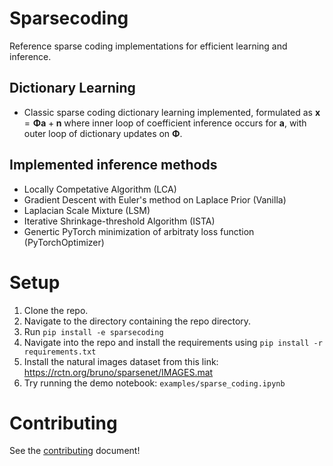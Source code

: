 # Sparsecoding
Reference sparse coding implementations for efficient learning and inference.

## Dictionary Learning
* Classic sparse coding dictionary learning implemented, formulated as $\mathbf{x} = \mathbf{\Phi a} + \mathbf{n}$ where inner loop of coefficient inference occurs for $\mathbf{a}$, with outer loop of dictionary updates on $\mathbf{\Phi}$.

## Implemented inference methods
* Locally Competative Algorithm (LCA)
* Gradient Descent with Euler's method on Laplace Prior (Vanilla)
* Laplacian Scale Mixture (LSM)
* Iterative Shrinkage-threshold Algorithm (ISTA)
* Genertic PyTorch minimization of arbitraty loss function (PyTorchOptimizer)

# Setup
1. Clone the repo.
2. Navigate to the directory containing the repo directory.
3. Run `pip install -e sparsecoding`
4. Navigate into the repo and install the requirements using `pip install -r requirements.txt`
5. Install the natural images dataset from this link: https://rctn.org/bruno/sparsenet/IMAGES.mat
6. Try running the demo notebook: `examples/sparse_coding.ipynb`

# Contributing
See the [contributing](https://github.com/rctn/sparsecoding/blob/main/docs/contributing.md) document!
